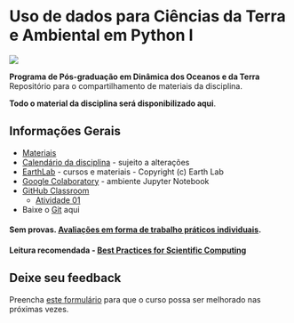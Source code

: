 # Uso de dados para Ciências da Terra e Ambiental em Python I

![](https://ppgdot.sipos.com.br/interface/images/logo-programa-colorido.png)

[//]: <img src="https://ppgdot.sipos.com.br/interface/images/logo-programa-colorido.png" alt="drawing" width="200";"/>
**Programa de Pós-graduação em Dinâmica dos Oceanos e da Terra**  
Repositório para o compartilhamento de materiais da disciplina.

**Todo o material da disciplina será disponibilizado aqui**.

## Informações Gerais

* [Materiais]([....//../materiais](https://github.com/ciencias-da-terra-python-1-2024-1/materiais))
* [Calendário da disciplina]() - sujeito a alterações 
* [EarthLab](https://www.earthdatascience.org/) - cursos e materiais - Copyright (c) Earth Lab
* [Google Colaboratory](https://colab.research.google.com/) - ambiente Jupyter Notebook
* [GitHub Classroom]()
  * [Atividade 01]()
* Baixe o [Git](https://git-scm.com/downloads) aqui

#### **Sem provas**. <ins>Avaliações em forma de trabalho práticos individuais</ins>.

#### Leitura recomendada - [Best Practices for Scientific Computing](https://journals.plos.org/plosbiology/article?id=10.1371/journal.pbio.1001745)

## Deixe seu feedback

Preencha [este formulário](https://docs.google.com/forms/d/e/1FAIpQLSeFeTIGYfyB851PDuJcAAWekQQ_WXt6Arhqnv9mwAVRK9Qepw/viewform?usp=sf_link) para que o curso possa ser melhorado nas próximas vezes.
